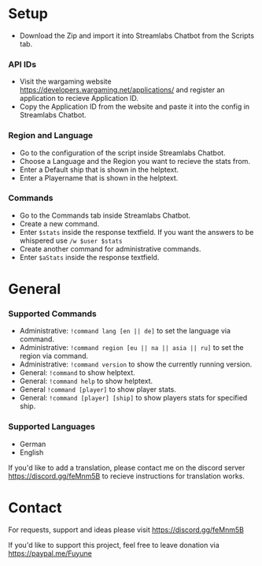 # Setup
- Download the Zip and import it into Streamlabs Chatbot from the Scripts tab.

### API IDs
- Visit the wargaming website https://developers.wargaming.net/applications/ and register an application to recieve Application ID.
- Copy the Application ID from the website and paste it into the config in Streamlabs Chatbot.

### Region and Language
- Go to the configuration of the script inside Streamlabs Chatbot.
- Choose a Language and the Region you want to recieve the stats from.
- Enter a Default ship that is shown in the helptext.
- Enter a Playername that is shown in the helptext.

### Commands
- Go to the Commands tab inside Streamlabs Chatbot.
- Create a new command.
- Enter `$stats` inside the response textfield. If you want the answers to be whispered use `/w $user $stats`
- Create another command for administrative commands.
- Enter `$aStats` inside the response textfield.

# General

### Supported Commands
- Administrative: `!command lang [en || de]` to set the language via command.
- Administrative: `!command region [eu || na || asia || ru]` to set the region via command.
- Administrative: `!command version` to show the currently running version.
- General: `!command` to show helptext.
- General: `!command help` to show helptext.
- General `!command [player]` to show player stats.
- General: `!command [player] [ship]` to show players stats for specified ship.

### Supported Languages
- German
- English

If you'd like to add a translation, please contact me on the discord server https://discord.gg/feMnm5B to recieve instructions for translation works.

# Contact
For requests, support and ideas please visit https://discord.gg/feMnm5B

If you'd like to support this project, feel free to leave donation via https://paypal.me/Fuyune
